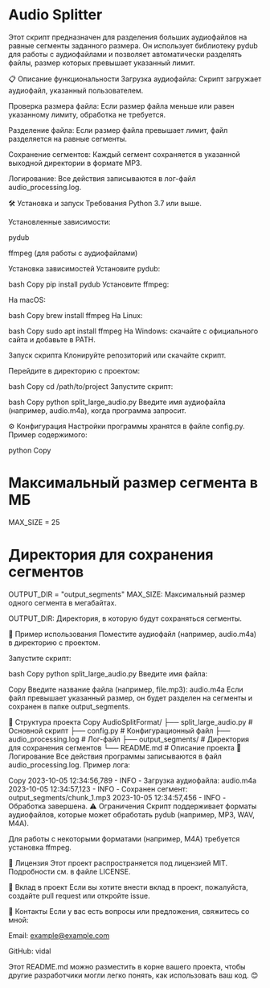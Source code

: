 # Audio Splitter
Этот скрипт предназначен для разделения больших аудиофайлов на равные сегменты заданного размера. Он использует библиотеку pydub для работы с аудиофайлами и позволяет автоматически разделять файлы, размер которых превышает указанный лимит.

📋 Описание функциональности
Загрузка аудиофайла: Скрипт загружает аудиофайл, указанный пользователем.

Проверка размера файла: Если размер файла меньше или равен указанному лимиту, обработка не требуется.

Разделение файла: Если размер файла превышает лимит, файл разделяется на равные сегменты.

Сохранение сегментов: Каждый сегмент сохраняется в указанной выходной директории в формате MP3.

Логирование: Все действия записываются в лог-файл audio_processing.log.

🛠️ Установка и запуск
Требования
Python 3.7 или выше.

Установленные зависимости:

pydub

ffmpeg (для работы с аудиофайлами)

Установка зависимостей
Установите pydub:

bash
Copy
pip install pydub
Установите ffmpeg:

На macOS:

bash
Copy
brew install ffmpeg
На Linux:

bash
Copy
sudo apt install ffmpeg
На Windows: скачайте с официального сайта и добавьте в PATH.

Запуск скрипта
Клонируйте репозиторий или скачайте скрипт.

Перейдите в директорию с проектом:

bash
Copy
cd /path/to/project
Запустите скрипт:

bash
Copy
python split_large_audio.py
Введите имя аудиофайла (например, audio.m4a), когда программа запросит.

⚙️ Конфигурация
Настройки программы хранятся в файле config.py. Пример содержимого:

python
Copy
# Максимальный размер сегмента в МБ
MAX_SIZE = 25

# Директория для сохранения сегментов
OUTPUT_DIR = "output_segments"
MAX_SIZE: Максимальный размер одного сегмента в мегабайтах.

OUTPUT_DIR: Директория, в которую будут сохраняться сегменты.

🧩 Пример использования
Поместите аудиофайл (например, audio.m4a) в директорию с проектом.

Запустите скрипт:

bash
Copy
python split_large_audio.py
Введите имя файла:

Copy
Введите название файла (например, file.mp3): audio.m4a
Если файл превышает указанный размер, он будет разделен на сегменты и сохранен в папке output_segments.

📂 Структура проекта
Copy
AudioSplitFormat/
├── split_large_audio.py  # Основной скрипт
├── config.py             # Конфигурационный файл
├── audio_processing.log  # Лог-файл
├── output_segments/      # Директория для сохранения сегментов
└── README.md             # Описание проекта
📜 Логирование
Все действия программы записываются в файл audio_processing.log. Пример лога:

Copy
2023-10-05 12:34:56,789 - INFO - Загрузка аудиофайла: audio.m4a
2023-10-05 12:34:57,123 - INFO - Сохранен сегмент: output_segments/chunk_1.mp3
2023-10-05 12:34:57,456 - INFO - Обработка завершена.
⚠️ Ограничения
Скрипт поддерживает форматы аудиофайлов, которые может обработать pydub (например, MP3, WAV, M4A).

Для работы с некоторыми форматами (например, M4A) требуется установка ffmpeg.

📄 Лицензия
Этот проект распространяется под лицензией MIT. Подробности см. в файле LICENSE.

🤝 Вклад в проект
Если вы хотите внести вклад в проект, пожалуйста, создайте pull request или откройте issue.

📧 Контакты
Если у вас есть вопросы или предложения, свяжитесь со мной:

Email: example@example.com

GitHub: vidal

Этот README.md можно разместить в корне вашего проекта, чтобы другие разработчики могли легко понять, как использовать ваш код. 😊
